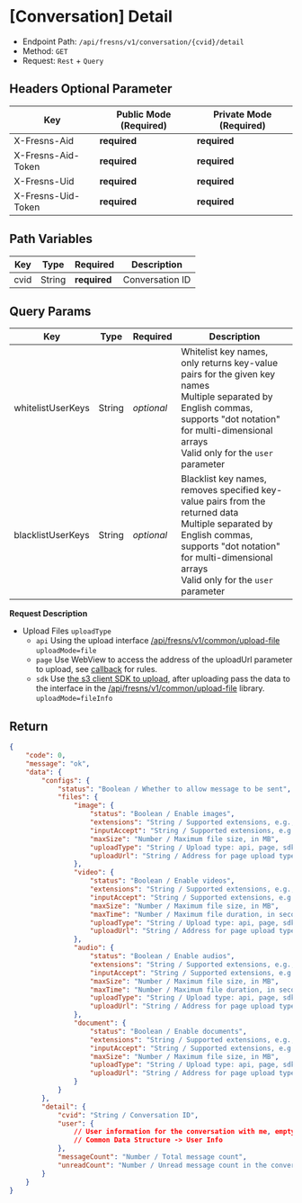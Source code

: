 # [Conversation] Detail

- Endpoint Path: `/api/fresns/v1/conversation/{cvid}/detail`
- Method: `GET`
- Request: `Rest` + `Query`

## Headers Optional Parameter

| Key | Public Mode (Required) | Private Mode (Required) |
| --- | --- | --- |
| X-Fresns-Aid | **required** | **required** |
| X-Fresns-Aid-Token | **required** | **required** |
| X-Fresns-Uid | **required** | **required** |
| X-Fresns-Uid-Token | **required** | **required** |

## Path Variables

| Key | Type | Required | Description |
| --- | --- | --- | --- |
| cvid | String | **required** | Conversation ID |

## Query Params

| Key | Type | Required | Description |
| --- | --- | --- | --- |
| whitelistUserKeys | String | *optional* | Whitelist key names, only returns key-value pairs for the given key names<br>Multiple separated by English commas, supports "dot notation" for multi-dimensional arrays<br>Valid only for the `user` parameter |
| blacklistUserKeys | String | *optional* | Blacklist key names, removes specified key-value pairs from the returned data<br>Multiple separated by English commas, supports "dot notation" for multi-dimensional arrays<br>Valid only for the `user` parameter |

**Request Description**

- Upload Files `uploadType`
    - `api` Using the upload interface [/api/fresns/v1/common/upload-file](../common/upload-file.md) `uploadMode=file`
    - `page` Use WebView to access the address of the uploadUrl parameter to upload, see [callback](../../reference/callback/index.md) for rules.
    - `sdk` Use [the s3 client SDK to upload](../global/storage-token.md), after uploading pass the data to the interface in the [/api/fresns/v1/common/upload-file](../common/upload-file.md) library. `uploadMode=fileInfo`

## Return

```json
{
    "code": 0,
    "message": "ok",
    "data": {
        "configs": {
            "status": "Boolean / Whether to allow message to be sent",
            "files": {
                "image": {
                    "status": "Boolean / Enable images",
                    "extensions": "String / Supported extensions, e.g., png,gif,jpg,jpeg,bmp,heic",
                    "inputAccept": "String / Supported extensions, e.g., image/png,image/gif,image/jpeg,image/jpeg,image/bmp",
                    "maxSize": "Number / Maximum file size, in MB",
                    "uploadType": "String / Upload type: api, page, sdk",
                    "uploadUrl": "String / Address for page upload type"
                },
                "video": {
                    "status": "Boolean / Enable videos",
                    "extensions": "String / Supported extensions, e.g., wmv,rm,mov,mpeg,mp4,3gp,flv,avi,rmvb",
                    "inputAccept": "String / Supported extensions, e.g., video/x-ms-wmv,application/vnd.rn-realmedia,video/quicktime,video/mpeg,video/mp4,video/3gpp,video/x-flv,video/x-msvideo,application/vnd.rn-realmedia-vbr",
                    "maxSize": "Number / Maximum file size, in MB",
                    "maxTime": "Number / Maximum file duration, in seconds",
                    "uploadType": "String / Upload type: api, page, sdk",
                    "uploadUrl": "String / Address for page upload type"
                },
                "audio": {
                    "status": "Boolean / Enable audios",
                    "extensions": "String / Supported extensions, e.g., mp3,wav,m4a",
                    "inputAccept": "String / Supported extensions, e.g., audio/mpeg,audio/x-wav,audio/mp4",
                    "maxSize": "Number / Maximum file size, in MB",
                    "maxTime": "Number / Maximum file duration, in seconds",
                    "uploadType": "String / Upload type: api, page, sdk",
                    "uploadUrl": "String / Address for page upload type"
                },
                "document": {
                    "status": "Boolean / Enable documents",
                    "extensions": "String / Supported extensions, e.g., doc,docx,xls,xlsx,csv,ppt,pptx,pps,ppts,pdf,txt,md,markdown,rar,zip,7z,epub,mobi",
                    "inputAccept": "String / Supported extensions, e.g., application/msword,application/vnd.openxmlformats-officedocument.wordprocessingml.document,application/vnd.ms-excel",
                    "maxSize": "Number / Maximum file size, in MB",
                    "uploadType": "String / Upload type: api, page, sdk",
                    "uploadUrl": "String / Address for page upload type"
                }
            }
        },
        "detail": {
            "cvid": "String / Conversation ID",
            "user": {
                // User information for the conversation with me, empty if the user has been deactivated.
                // Common Data Structure -> User Info
            },
            "messageCount": "Number / Total message count",
            "unreadCount": "Number / Unread message count in the conversation"
        }
    }
}
```
